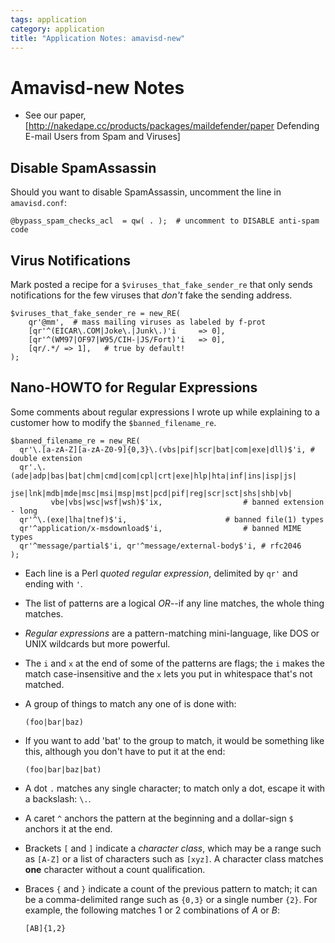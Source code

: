 ```yaml
---
tags: application
category: application
title: "Application Notes: amavisd-new"
---
```

# Amavisd-new Notes

 * See our paper, [http://nakedape.cc/products/packages/maildefender/paper Defending E-mail Users from Spam and Viruses]

## Disable SpamAssassin

Should you want to disable SpamAssassin, uncomment the line in `amavisd.conf`:

```
@bypass_spam_checks_acl  = qw( . );  # uncomment to DISABLE anti-spam code
```


## Virus Notifications

Mark posted a recipe for a `$viruses_that_fake_sender_re` that only sends
notifications for the few viruses that *don't* fake the sending address.

```
$viruses_that_fake_sender_re = new_RE(
    qr'@mm',  # mass mailing viruses as labeled by f-prot
    [qr'^(EICAR\.COM|Joke\.|Junk\.)'i     => 0],
    [qr'^(WM97|OF97|W95/CIH-|JS/Fort)'i   => 0],
    [qr/.*/ => 1],   # true by default!
);
```

## Nano-HOWTO for Regular Expressions

Some comments about regular expressions I wrote up while explaining to a
customer how to modify the `$banned_filename_re`.

```
$banned_filename_re = new_RE(
  qr'\.[a-zA-Z][a-zA-Z0-9]{0,3}\.(vbs|pif|scr|bat|com|exe|dll)$'i, # double extension
  qr'.\.(ade|adp|bas|bat|chm|cmd|com|cpl|crt|exe|hlp|hta|inf|ins|isp|js|
         jse|lnk|mdb|mde|msc|msi|msp|mst|pcd|pif|reg|scr|sct|shs|shb|vb|
         vbe|vbs|wsc|wsf|wsh)$'ix,                  # banned extension - long
  qr'^\.(exe|lha|tnef)$'i,                      # banned file(1) types
  qr'^application/x-msdownload$'i,                  # banned MIME types
  qr'^message/partial$'i, qr'^message/external-body$'i, # rfc2046
);
```

* Each line is a Perl *quoted regular expression*, delimited by `qr'` and ending with `'`.
* The list of patterns are a logical *OR*--if any line matches, the whole thing matches.
* *Regular expressions* are a pattern-matching mini-language, like DOS or UNIX
  wildcards but more powerful.
* The `i` and `x` at the end of some of the patterns are flags; the `i` makes
  the match case-insensitive and the `x` lets you put in whitespace that's not
  matched.
* A group of things to match any one of is done with:

  ```
  (foo|bar|baz)
  ```

* If you want to add 'bat' to the group to match, it would be something like
 this, although you don't have to put it at the end:

  ```
  (foo|bar|baz|bat)
  ```

* A dot `.` matches any single character; to match only a dot, escape it with a
backslash: `\.`.
* A caret `^` anchors the pattern at the beginning and a dollar-sign `$`
anchors it at the end.

* Brackets `[` and `]` indicate a *character class*, which may be a range such
as `[A-Z]` or a list of characters such as `[xyz]`.  A character class
matches **one** character without a count qualification.

* Braces `{` and `}` indicate a count of the previous pattern to match; it can
be a comma-delimited range such as `{0,3}` or a single number `{2}`.  For
example, the following matches 1 or 2 combinations of *A* or *B*:

  ```
  [AB]{1,2}
  ```
